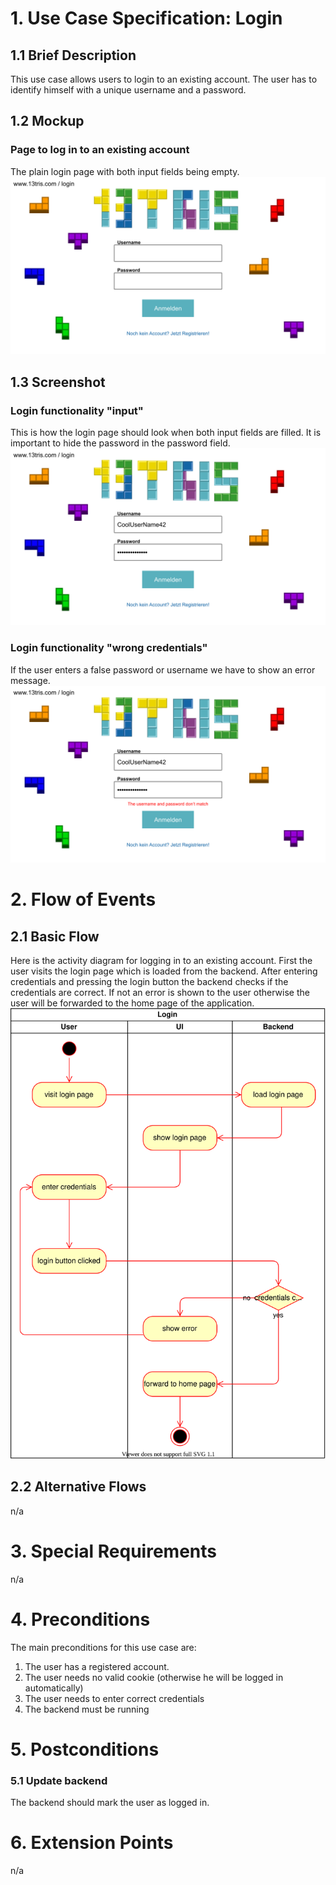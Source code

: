 # 1. Use Case Specification: Login

## 1.1 Brief Description
This use case allows users to login to an existing account.
The user has to identify himself with a unique username and a password.

## 1.2 Mockup
### Page to log in to an existing account
The plain login page with both input fields being empty.
![Mockup login](../design/login.svg)

## 1.3 Screenshot
### Login functionality "input"
This is how the login page should look when both input fields are filled. It is important to hide the password in the
password field.
![Login functionality "input"](../design/loginwithcredentials.svg)

### Login functionality "wrong credentials" 
If the user enters a false password or username we have to show an error message.
![Login functionality "wrong credentials"](../design/loginerror.svg)

# 2. Flow of Events

## 2.1 Basic Flow
Here is the activity diagram for logging in to an existing account. First the user visits the login page which is loaded
from the backend. After entering credentials and pressing the login button the backend checks if the credentials are correct.
If not an error is shown to the user otherwise the user will be forwarded to the home page of the application.  
![Activity Diagram](./activity-diagrams/login-activity.svg)

## 2.2 Alternative Flows
n/a

# 3. Special Requirements
n/a

# 4. Preconditions
The main preconditions for this use case are:

 1. The user has a registered account.
 2. The user needs no valid cookie (otherwise he will be logged in automatically)
 3. The user needs to enter correct credentials
 4. The backend must be running

# 5. Postconditions

### 5.1 Update backend
The backend should mark the user as logged in.

# 6. Extension Points
n/a
